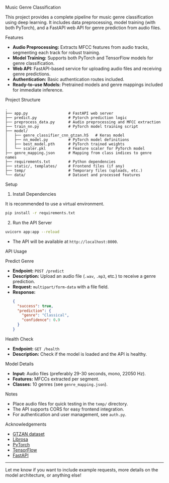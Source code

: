 Music Genre Classification

This project provides a complete pipeline for music genre classification using deep learning. It includes data preprocessing, model training (with both PyTorch), and a FastAPI web API for genre prediction from audio files.

Features

- **Audio Preprocessing:** Extracts MFCC features from audio tracks, segmenting each track for robust training.
- **Model Training:** Supports both PyTorch and TensorFlow models for genre classification.
- **Web API:** FastAPI-based service for uploading audio files and receiving genre predictions.
- **Authentication:** Basic authentication routes included.
- **Ready-to-use Models:** Pretrained models and genre mappings included for immediate inference.

Project Structure

```
.
├── app.py                  # FastAPI web server
├── predict.py              # Pytorch prediction logic
├── preprocess_data.py      # Audio preprocessing and MFCC extraction
├── train_nn.py             # PyTorch model training script
├── model/
│   ├── genre_classifier_cnn_gtzan.h5   # Keras model
│   ├── nn_model.py         # PyTorch model definitions
│   ├── best_model.pth      # PyTorch trained weights
│   └── scaler.pkl          # Feature scaler for PyTorch model
├── genre_mapping.json      # Mapping from class indices to genre names
├── requirements.txt        # Python dependencies
├── static/, templates/     # Frontend files (if any)
├── temp/                   # Temporary files (uploads, etc.)
└── data/                   # Dataset and processed features
```

Setup

1. Install Dependencies

It is recommended to use a virtual environment.

```bash
pip install -r requirements.txt
```

2. Run the API Server

```bash
uvicorn app:app --reload
```

- The API will be available at `http://localhost:8000`.

API Usage

Predict Genre

- **Endpoint:** `POST /predict`
- **Description:** Upload an audio file (`.wav`, `.mp3`, etc.) to receive a genre prediction.
- **Request:** `multipart/form-data` with a file field.
- **Response:**
  ```json
  {
    "success": true,
    "prediction": {
      "genre": "Classical",
      "confidence": 0.9
    }
  }
  ```

Health Check

- **Endpoint:** `GET /health`
- **Description:** Check if the model is loaded and the API is healthy.

Model Details

- **Input:** Audio files (preferably 29-30 seconds, mono, 22050 Hz).
- **Features:** MFCCs extracted per segment.
- **Classes:** 10 genres (see `genre_mapping.json`).

Notes

- Place audio files for quick testing in the `temp/` directory.
- The API supports CORS for easy frontend integration.
- For authentication and user management, see `auth.py`.

Acknowledgements

- [GTZAN dataset](http://marsyas.info/downloads/datasets.html)
- [Librosa](https://librosa.org/)
- [PyTorch](https://pytorch.org/)
- [TensorFlow](https://www.tensorflow.org/)
- [FastAPI](https://fastapi.tiangolo.com/)

---

Let me know if you want to include example requests, more details on the model architecture, or anything else!
